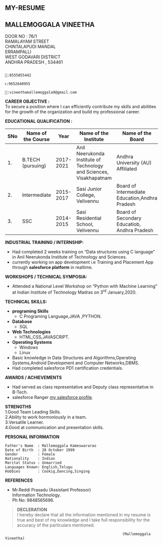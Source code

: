## MY-RESUME

## MALLEMOGGALA VINEETHA   



DOOR NO : 76/1  				         
RAMALAYAM STREET      				                   
CHINTALAPUDI MANDAL  
ERRAMPALLI	  
WEST GODAVARI DISTRICT	  
ANDHRA PRADESH , 534461   
```
                                                                                    📲:8555855442  
                                                                                    📞:9652640955  
                                                                                    📧:vineethamallemoggala9@gmail.com

```


**CAREER OBJECTIVE :**  
	To secure a position where I can efficiently contribute my skills and abilities for the growth of the organization and build my professional career.   
  
**EDUCATIONAL QUALIFICATION :**	 

|SNo|Name of the Course|Year|Name of the Institute|Name of the Board|Grade|
|---|------------------|----|-------------------- |-----------------|-----|
|1. |B.TECH (pursuing) |2017-2021|Anil Neerukonda Institute of Technology and Sciences, Visakhapatnam|Andhra University (AU) Affiliated|9.27 CGPA (untill 5<sup>th</sup> semister)|
|2. |Intermediate      |2015-2017|Sasi Junior College, Velivennu|Board of Intermediate Education,Andhra Pradesh|98.1%|
|3.|SSC|2014-2015|Sasi Residential School, Velivennu|Board of Secondary Educatiob, Andhra Pradesh|9.8 CGPA|


**INDUSTRIAL TRAINING / INTERNSHIP:**
- Had completed 2 weeks training on “Data structures using C language” in Anil Neerukonda Institute of Technology and Sciences.
- currently working on app development i.e Training and Placement App through **salesforce platform** in realtime.   

**WORKSHOPS / TECHNICAL SYMPOSIA:**   
- Attended a National Level Workshop on “Python with Machine Learning” at Indian Institute of Technology Madras on 3<sup>rd</sup> January,2020.   
 
**TECHNICAL SKILLS:**
- **programing Skills**
  - C Programing Language,JAVA ,PYTHON.
- **Database**   
  - SQL
- **Web Technologies**
  - HTML,CSS,JAVASCRIPT.
- **Operating Systems**
  - Windows
  - Linux
- Basic knowledge in Data Structures and Algorithms,Operating Systems,Android Development and Computer Networks,DBMS.   
- Had completed salesforce PD1 certification credentials.

**AWARDS / ACHIEVEMENTS**  
- Had served as class representative and Deputy class representative in B-Tech.
- salesforce Ranger [my salesforce profile](https://trailblazer.me/id/vmallemoggala).

**STRENGTHS**  
1.Good Team Leading Skills.  
2.Ability to work hormoniously in a team.  
3.Versatile Learner.   
4.Good at communication and presentation skills.   

**PERSONAL INFORMATION**
```
Father's Name  : Mallemoggala Kameswararao  
Date of Birth  : 28 October 1999  
Gender         : Female  
Nationality    : Indian   
Marital Status : Unmarried   
Languages Known: English,Telugu   
Hobbies        : Cookig,Dancing,Singing   
```


**REFERENCES**

- Mr.Reddi Prasadu  (Assistant Professor)   
Information Technology.  
Ph No: 9848565696.


> **DECLERATION**  
I hereby declare that all the information mentioned in my resume is true and best of my knowledge and I take full responsibility for the accuracy of the particulars mentioned.  



```
                                                      (Mallemoggala Vineetha)
```







